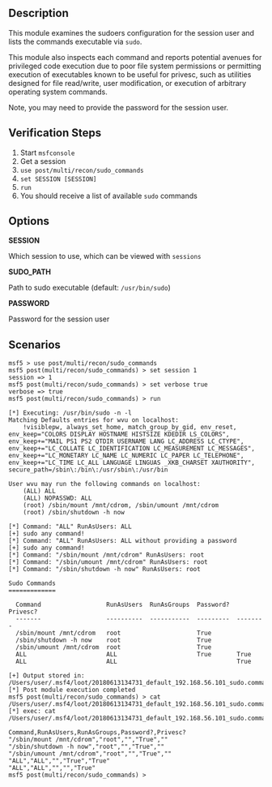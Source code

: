 ## Description

  This module examines the sudoers configuration for the session user
  and lists the commands executable via `sudo`.
 
  This module also inspects each command and reports potential avenues
  for privileged code execution due to poor file system permissions or
  permitting execution of executables known to be useful for privesc,
  such as utilities designed for file read/write, user modification,
  or execution of arbitrary operating system commands.

  Note, you may need to provide the password for the session user.


## Verification Steps
 
  1. Start `msfconsole`
  2. Get a session
  3. `use post/multi/recon/sudo_commands`
  4. `set SESSION [SESSION]`
  5. `run`
  6. You should receive a list of available `sudo` commands


## Options

  **SESSION**

  Which session to use, which can be viewed with `sessions`

  **SUDO_PATH**

  Path to sudo executable (default: `/usr/bin/sudo`)

  **PASSWORD**

  Password for the session user


## Scenarios

  ```
  msf5 > use post/multi/recon/sudo_commands
  msf5 post(multi/recon/sudo_commands) > set session 1
  session => 1
  msf5 post(multi/recon/sudo_commands) > set verbose true
  verbose => true
  msf5 post(multi/recon/sudo_commands) > run

  [*] Executing: /usr/bin/sudo -n -l
  Matching Defaults entries for wvu on localhost:
      !visiblepw, always_set_home, match_group_by_gid, env_reset, env_keep="COLORS DISPLAY HOSTNAME HISTSIZE KDEDIR LS_COLORS", env_keep+="MAIL PS1 PS2 QTDIR USERNAME LANG LC_ADDRESS LC_CTYPE", env_keep+="LC_COLLATE LC_IDENTIFICATION LC_MEASUREMENT LC_MESSAGES", env_keep+="LC_MONETARY LC_NAME LC_NUMERIC LC_PAPER LC_TELEPHONE", env_keep+="LC_TIME LC_ALL LANGUAGE LINGUAS _XKB_CHARSET XAUTHORITY", secure_path=/sbin\:/bin\:/usr/sbin\:/usr/bin

  User wvu may run the following commands on localhost:
      (ALL) ALL
      (ALL) NOPASSWD: ALL
      (root) /sbin/mount /mnt/cdrom, /sbin/umount /mnt/cdrom
      (root) /sbin/shutdown -h now

  [*] Command: "ALL" RunAsUsers: ALL
  [+] sudo any command!
  [*] Command: "ALL" RunAsUsers: ALL without providing a password
  [+] sudo any command!
  [*] Command: "/sbin/mount /mnt/cdrom" RunAsUsers: root
  [*] Command: "/sbin/umount /mnt/cdrom" RunAsUsers: root
  [*] Command: "/sbin/shutdown -h now" RunAsUsers: root

  Sudo Commands
  =============

    Command                  RunAsUsers  RunAsGroups  Password?  Privesc?
    -------                  ----------  -----------  ---------  --------
    /sbin/mount /mnt/cdrom   root                     True
    /sbin/shutdown -h now    root                     True
    /sbin/umount /mnt/cdrom  root                     True
    ALL                      ALL                      True       True
    ALL                      ALL                                 True

  [+] Output stored in: /Users/user/.msf4/loot/20180613134731_default_192.168.56.101_sudo.commands_305964.txt
  [*] Post module execution completed
  msf5 post(multi/recon/sudo_commands) > cat /Users/user/.msf4/loot/20180613134731_default_192.168.56.101_sudo.commands_305964.txt
  [*] exec: cat /Users/user/.msf4/loot/20180613134731_default_192.168.56.101_sudo.commands_305964.txt

  Command,RunAsUsers,RunAsGroups,Password?,Privesc?
  "/sbin/mount /mnt/cdrom","root","","True",""
  "/sbin/shutdown -h now","root","","True",""
  "/sbin/umount /mnt/cdrom","root","","True",""
  "ALL","ALL","","True","True"
  "ALL","ALL","","","True"
  msf5 post(multi/recon/sudo_commands) >
  ```

